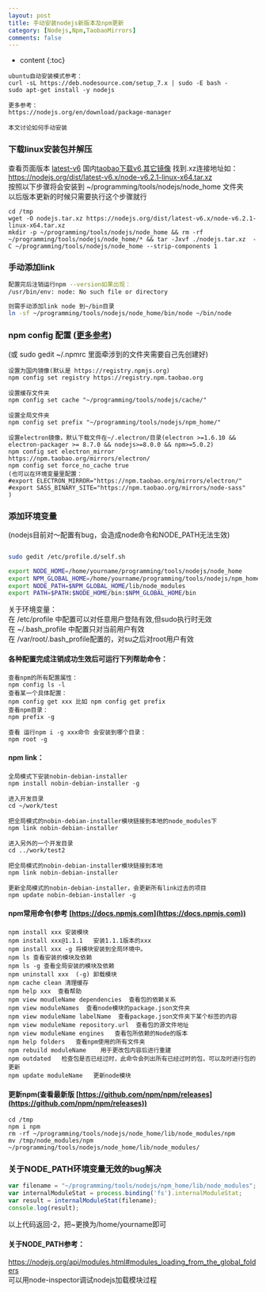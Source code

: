 ```yaml
---
layout: post
title: 手动安装nodejs新版本及npm更新
category: [Nodejs,Npm,TaobaoMirrors]
comments: false
---
```


* content
{:toc}

```
ubuntu自动安装模式参考：
curl -sL https://deb.nodesource.com/setup_7.x | sudo -E bash -
sudo apt-get install -y nodejs

更多参考：
https://nodejs.org/en/download/package-manager

本文讨论如何手动安装
```

###  下载linux安装包并解压  
查看页面版本 [latest-v6](https://nodejs.org/dist/latest-v6.x)   国内[taobao下载v6](https://npm.taobao.org/mirrors/node/latest-v6.x/),[其它镜像](https://npm.taobao.org/mirrors/node/)
找到.xz连接地址如：https://nodejs.org/dist/latest-v6.x/node-v6.2.1-linux-x64.tar.xz  
按照以下步骤将会安装到 ~/programming/tools/nodejs/node_home 文件夹  
以后版本更新的时候只需要执行这个步骤就行  

```
cd /tmp
wget -O nodejs.tar.xz https://nodejs.org/dist/latest-v6.x/node-v6.2.1-linux-x64.tar.xz
mkdir -p ~/programming/tools/nodejs/node_home && rm -rf ~/programming/tools/nodejs/node_home/* && tar -Jxvf ./nodejs.tar.xz  -C ~/programming/tools/nodejs/node_home --strip-components 1
```

###  手动添加link
```bash
配置完后注销运行npm --version如果出现： 
/usr/bin/env: node: No such file or directory

则需手动添加link node 到~/bin目录
ln -sf ~/programming/tools/nodejs/node_home/bin/node ~/bin/node
```

### npm config 配置 ([更多参考](https://docs.npmjs.com/files/npmrc))
(或 sudo gedit ~/.npmrc 里面牵涉到的文件夹需要自己先创建好) 

```
设置为国内镜像(默认是 https://registry.npmjs.org)
npm config set registry https://registry.npm.taobao.org

设置缓存文件夹
npm config set cache "~/programming/tools/nodejs/cache/"

设置全局文件夹
npm config set prefix "~/programming/tools/nodejs/npm_home/"

设置electron镜像，默认下载文件在~/.electron/目录(electron >=1.6.10 && electron-packager >= 8.7.0 && nodejs>=8.0.0 && npm>=5.0.2)
npm config set electron_mirror https://npm.taobao.org/mirrors/electron/
npm config set force_no_cache true
(也可以在环境变量里配置：
#export ELECTRON_MIRROR="https://npm.taobao.org/mirrors/electron/"
#export SASS_BINARY_SITE="https://npm.taobao.org/mirrors/node-sass"
)
```

### 添加环境变量  
(nodejs目前对～配置有bug，会造成node命令和NODE_PATH无法生效)

```bash

sudo gedit /etc/profile.d/self.sh

export NODE_HOME=/home/yourname/programming/tools/nodejs/node_home
export NPM_GLOBAL_HOME=/home/yourname/programming/tools/nodejs/npm_home
export NODE_PATH=$NPM_GLOBAL_HOME/lib/node_modules
export PATH=$PATH:$NODE_HOME/bin:$NPM_GLOBAL_HOME/bin
```
关于环境变量：  
在 /etc/profile 中配置可以对任意用户登陆有效,但sudo执行时无效  
在 ~/.bash_profile 中配置只对当前用户有效  
在 /var/root/.bash_profile配置的，对su之后对root用户有效  

#### 各种配置完成注销成功生效后可运行下列帮助命令：  
```
查看npm的所有配置属性：
npm config ls -l
查看某一个具体配置：
npm config get xxx 比如 npm config get prefix
查看npm目录：
npm prefix -g

查看 运行npm i -g xxx命令 会安装到哪个目录：
npm root -g
```

#### npm link：
```
全局模式下安装nobin-debian-installer
npm install nobin-debian-installer -g

进入开发目录
cd ~/work/test

把全局模式的nobin-debian-installer模块链接到本地的node_modules下
npm link nobin-debian-installer

进入另外的一个开发目录
cd ../work/test2

把全局模式的nobin-debian-installer模块链接到本地
npm link nobin-debian-installer

更新全局模式的nobin-debian-installer，会更新所有link过去的项目
npm update nobin-debian-installer -g
```

#### npm常用命令(参考 [https://docs.npmjs.com](https://docs.npmjs.com))
```
npm install xxx 安装模块
npm install xxx@1.1.1   安装1.1.1版本的xxx
npm install xxx -g 将模块安装到全局环境中。
npm ls 查看安装的模块及依赖
npm ls -g 查看全局安装的模块及依赖
npm uninstall xxx  (-g) 卸载模块
npm cache clean 清理缓存
npm help xxx  查看帮助
npm view moudleName dependencies  查看包的依赖关系
npm view moduleNames  查看node模块的package.json文件夹
npm view moduleName labelName  查看package.json文件夹下某个标签的内容
npm view moduleName repository.url  查看包的源文件地址
npm view moduleName engines   查看包所依赖的Node的版本
npm help folders   查看npm使用的所有文件夹
npm rebuild moduleName    用于更改包内容后进行重建
npm outdated   检查包是否已经过时，此命令会列出所有已经过时的包，可以及时进行包的更新
npm update moduleName   更新node模块
```

#### 更新npm(查看最新版 [https://github.com/npm/npm/releases](https://github.com/npm/npm/releases))
```
cd /tmp
npm i npm
rm -rf ~/programming/tools/nodejs/node_home/lib/node_modules/npm
mv /tmp/node_modules/npm ~/programming/tools/nodejs/node_home/lib/node_modules/
```

### 关于NODE_PATH环境变量无效的bug解决

```javascript
var filename = "~/programming/tools/nodejs/npm_home/lib/node_modules";
var internalModuleStat = process.binding('fs').internalModuleStat;
var result = internalModuleStat(filename);
console.log(result);
```
以上代码返回-2，把~更换为/home/yourname即可

#### 关于NODE_PATH参考：
https://nodejs.org/api/modules.html#modules_loading_from_the_global_folders  
可以用node-inspector调试nodejs加载模块过程
